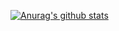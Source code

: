 [![Anurag's github stats](https://github-readme-stats.vercel.app/api?username=enkerewpo&show_icons=true)](https://github.com/anuraghazra/github-readme-stats)
